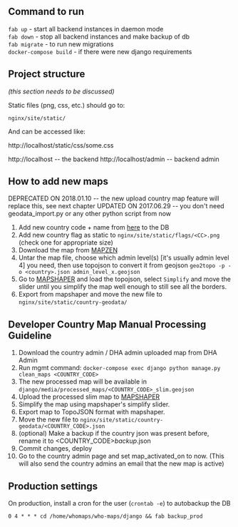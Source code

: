 ## Command to run

`fab up` - start all backend instances in daemon mode  
`fab down` - stop all backend instances and make backup of db  
`fab migrate` - to run new migrations  
`docker-compose build` - if there were new django requirements

## Project structure
_(this section needs to be discussed)_

Static files (png, css, etc.) should go to:

`nginx/site/static/`

And can be accessed like:

http://localhost/static/css/some.css

http://localhost -- the backend
http://localhost/admin -- backend admin

## How to add new maps
DEPRECATED ON 2018.01.10 -- the new upload country map feature will replace this, see next chapter
UPDATED ON 2017.06.29 -- you don't need geodata_import.py or any other python script from now

1. Add new country code + name from [here](https://github.com/hjnilsson/country-flags) to the DB
2. Add new country flag as static to `nginx/site/static/flags/<CC>.png` (check one for appropriate size)
3. Download the map from [MAPZEN](https://mapzen.com/data/borders/)
4. Untar the map file, choose which admin level(s) [it's usually admin level 4] you need, then use topojson to convert it from geojson `geo2topo -p -o <country>.json admin_level_x.geojson`
5. Go to [MAPSHAPER](http://mapshaper.org/) and load the topojson, select `Simplify` and move the slider until you simplify the map well enough to still see all the borders.
6. Export from mapshaper and move the new file to `nginx/site/static/country-geodata/`

## Developer Country Map Manual Processing Guideline

1. Download the country admin / DHA admin uploaded map from DHA Admin
2. Run mgmt command: `docker-compose exec django python manage.py clean_maps <COUNTRY_CODE>`
3. The new processed map will be available in `django/media/processed_maps/<COUNTRY_CODE>_slim.geojson`
4. Upload the processed slim map to [MAPSHAPER](http://mapshaper.org/)
5. Simplify the map using mapshaper's simplify slider.
6. Export map to TopoJSON format with mapshaper.
7. Move the new file to `nginx/site/static/country-geodata/<COUNTRY_CODE>.json`
8. (optional) Make a backup if the country json was present before, rename it to <COUNTRY_CODE>_backup_<DATE>.json
9. Commit changes, deploy
10. Go to the country admin page and set map_activated_on to now. (This will also send the country admins an email that the new map is active)


## Production settings

On production, install a cron for the user (`crontab -e`) to autobackup the DB

```0 4 * * * cd /home/whomaps/who-maps/django && fab backup_prod```